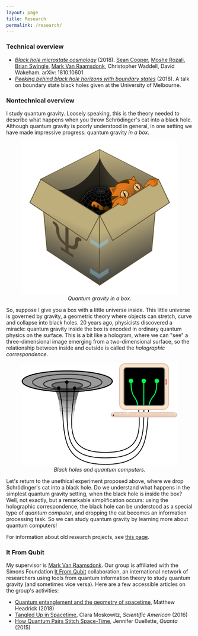 ```yaml
---
layout: page
title: Research
permalink: /research/
---
```


### Technical overview

- [*Black hole microstate cosmology*](https://arxiv.org/abs/1810.10601)
  (2018). [Sean Cooper](https://seancooper.info/),
  [Moshe Rozali](https://www.phas.ubc.ca/~rozali/),
  [Brian Swingle](https://sites.google.com/site/physicsmonkey/),
  [Mark Van Raamsdonk](https://www.phas.ubc.ca/~mav/vanraamsdonk.html),
  Christopher Waddell, David Wakeham. arXiv: 1810.10601.
- [*Peeking behind black hole horizons with boundary states*](assets/melb-18-slides.pdf)
  (2018). A talk on boundary state black holes given at the University
  of Melbourne.

### Nontechnical overview

I study quantum gravity.
Loosely speaking, this is the theory needed to
describe what happens when you throw
Schrödinger's cat into a black hole. Although quantum gravity is poorly understood in
general, in one setting we have made impressive progress: quantum
gravity *in a box*.

<figure>
    <div style="text-align:center"><img src ="/images/qg-in-a-box4.png" width="450px" />
    <figcaption><i>Quantum gravity in a box.</i></figcaption>
	</div>
	</figure>

So, suppose I give you a box with a little universe inside.
This little universe is governed by gravity, a geometric theory
where objects can stretch, curve and collapse into black holes.
20 years ago, physicists discovered a miracle: quantum gravity inside the box
is encoded in ordinary quantum physics on the surface.
This is a bit like a hologram, where we can "see" a three-dimensional
image emerging from a two-dimensional surface, so the relationship between
inside and outside is called the *holographic correspondence*.

<figure>
    <div style="text-align:center"><img src ="/images/er=epr.png" width="450px" />
    <figcaption><i>Black holes and quantum computers.</i></figcaption>
	</div>
	</figure>

Let's return to the unethical experiment proposed above, where we drop
Schrödinger's cat into a black hole.
Do we understand what happens in the simplest quantum gravity setting,
when the black hole is inside the box?
Well, not exactly, but a remarkable simplification occurs: using the
holographic correspondence, the black hole can be understood as a
special type of *quantum computer*, and dropping the cat becomes an
information processing task.
So we can study quantum gravity by learning more about quantum
computers!

For information about old research projects, see [this page](/assets/old-research.md).

### It From Qubit

My supervisor is
[Mark Van Raamsdonk](http://www.phas.ubc.ca/~mav/vanraamsdonk.html). Our
group is affiliated with the Simons Foundation
[It From Qubit](https://www.simonsfoundation.org/mathematics-physical-sciences/it-from-qubit/)
collaboration, an international network of researchers using tools
from quantum information theory to study quantum gravity (and sometimes vice versa).
Here are a few accessible articles on the group's activities:

- [Quantum entanglement and the geometry of spacetime](https://arxiv.org/pdf/1807.08790.pdf), Matthew Headrick (2018)
- [Tangled Up in Spacetime](https://www.scientificamerican.com/article/tangled-up-in-spacetime/), Clara Moskowitz, *Scientific American* (2016)
- [How Quantum Pairs Stitch Space-Time](https://www.quantamagazine.org/tensor-networks-and-entanglement-20150428/), Jennifer Ouellette, *Quanta* (2015)
